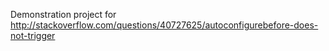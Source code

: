 Demonstration project for http://stackoverflow.com/questions/40727625/autoconfigurebefore-does-not-trigger